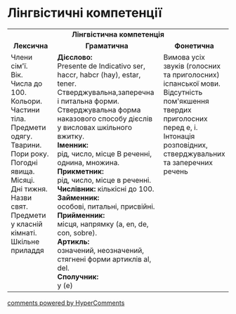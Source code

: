 <div id="hypercomments_widget" class="js-hypercomments-widget invisible"></div>

# Лінгвістичні компетенції


<table>
  <tr>
    <td align="center" colspan="3"><b>Лінгвістична компетенція</b></td>
  </tr>
            <tr>
                <td align="center"><b>Лексична</b></td>
                <td align="center"><b>Граматична</b></td>
                <td align="center"><b>Фонетична</b></td>
            </tr>
            <tr>
                <td width="25%" style="vertical-align:top !important;">
Члени сім'ї.<br>
Вік.<br>
Числа до 100.<br>
Кольори.<br>
Частини тіла.<br>
Предмети одягу.<br>
Тварини.<br>
Пори року.<br>
Погодні явища.<br>
Місяці.<br>
Дні тижня.<br>
Назви свят.<br>
Предмети у класній кімнаті.<br>
Шкільне приладдя</td>
<td width="50%" style="vertical-align:top !important;">
<b>Дієслово:</b><br>
Presente de Indicativo ser, haccr, habcr (hay), estar, tener. Стверджувальна,заперечна і питальна форми. Стверджувальна форма наказового способу дієслів у висловах шкільного вжитку.<br>
<b>Іменник:</b> <br>
рід, число, місце В реченні, однина, множина.<br>
<b>Прикметник:</b><br>
рід, число, місце в реченні.<br>
<b>Числівник:</b>
кількісні до 100.<br>
<b>Займенник:</b><br>
особові, питальні, присвійні.<br>
<b>Прийменник:</b><br>
місця, напрямку (a, en, de, соn, sobre).<br>
<b>Артикль:</b><br>
означений, неозначений, стягнені форми артиклів аl, del.<br>
<b>Сполучник:</b><br>
y (е)
</td>
<td width="25%" style="vertical-align:top !important;">Вимова усіх звуків (голосних та приголосних) іспанської мови. Відсутність пом'якшення твердих приголосних перед е, i. Інтонація розповідних, стверджувальних та заперечних речень</td>
            </tr>
</table>

<div class="js-hypercomments-container">
    <a href="http://hypercomments.com" class="hc-link" title="comments widget">comments powered by HyperComments</a>
</div>